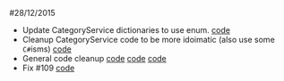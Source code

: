 #28/12/2015

- Update CategoryService dictionaries to use enum. [code](6d5b1cdeff084b5040194a0dd3e17d22b212048f)
- Cleanup CategoryService code to be more idoimatic (also use some `C#`isms) [code](cf5f5ea0627b640926425d08afbf6e5fc2001230)
- General code cleanup [code](c01be5c423f40dea61e00f6c0b651a461bec63ac) [code](fed97602c2fc28e0122c77b5b30a86f7770c812a) [code](167da4c53ebf62abd43b58f96bfa47dce76f18c8)
- Fix #109 [code](70b1799cad5df57961df978f9a1c5665ab961b32)
